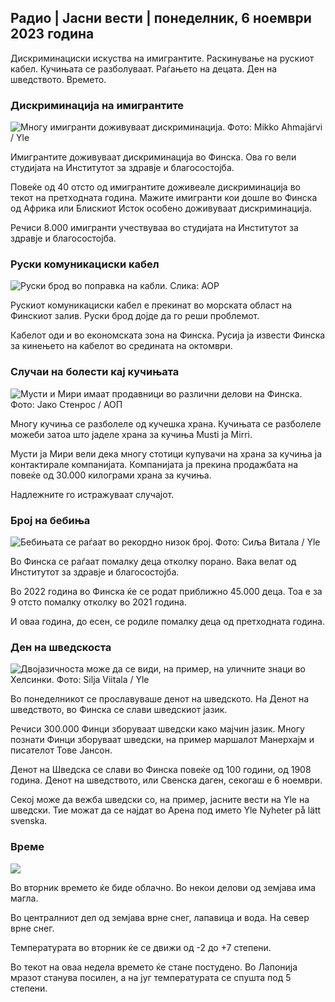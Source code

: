 ## Радио \| Јасни вести \| понеделник, 6 ноември 2023 година

Дискриминациски искуства на имигрантите. Раскинување на рускиот кабел. Кучињата се разболуваат. Раѓањето на децата. Ден на шведството. Времето.

### Дискриминација на имигрантите

![Многу имигранти доживуваат дискриминација. Фото: Mikko Ahmajärvi / Yle](https://images.cdn.yle.fi/image/upload/c_crop,h_2485,w_4419,x_0,y_114/ar_1.777777777777777,c_fill,g_5000,c_fill,g_50,00,00,00,000q_auto:eco/f_auto/fl_lossy/v1698074800/39-115894164df61298ec3e)

Имигрантите доживуваат дискриминација во Финска. Ова го вели студијата на Институтот за здравје и благосостојба.

Повеќе од 40 отсто од имигрантите доживеале дискриминација во текот на претходната година. Мажите имигранти кои дошле во Финска од Африка или Блискиот Исток особено доживуваат дискриминација.

Речиси 8.000 имигранти учествуваа во студијата на Институтот за здравје и благосостојба.

### Руски комуникациски кабел

![Руски брод во поправка на кабли. Слика: AOP](https://images.cdn.yle.fi/image/upload/c_crop,h_3283,w_5838,x_0,y_380/ar_1.7777777777777777,c_fill,g_faces,h_675,w_pr_120,w_pr_100/f_auto/fl_lossy/v1699268142/39-11962776548c5acae94c)

Рускиот комуникациски кабел е прекинат во морската област на Финскиот залив. Руски брод дојде да го реши проблемот.

Кабелот оди и во економската зона на Финска. Русија ја извести Финска за кинењето на кабелот во средината на октомври.

### Случаи на болести кај кучињата

![Мусти и Мири имаат продавници во различни делови на Финска. Фото: Јако Стенрос / АОП](https://images.cdn.yle.fi/image/upload/c_crop,h_2746,w_4883,x_0,y_452/ar_1.777777777777777,c_fill,g_57,w_1.q_auto:eco/f_auto/fl_lossy/v1699194714/39-11960056547a6fe024cd)

Многу кучиња се разболеле од кучешка храна. Кучињата се разболеле можеби затоа што јаделе храна за кучиња Musti ja Mirri.

Мусти ја Мири вели дека многу стотици купувачи на храна за кучиња ја контактирале компанијата. Компанијата ја прекина продажбата на повеќе од 30.000 килограми храна за кучиња.

Надлежните го истражуваат случајот.

### Број на бебиња

![Бебињата се раѓаат во рекордно низок број. Фото: Сиља Витала / Yle](https://images.cdn.yle.fi/image/upload/c_crop,h_2812,w_5000,x_0,y_233/ar_1.7777777777777777,c_fill,g_faces,h_pr_120.q_auto:eco/f_auto/fl_lossy/v1697805617/39-1189261653274b0907f5)

Во Финска се раѓаат помалку деца отколку порано. Вака велат од Институтот за здравје и благосостојба.

Во 2022 година во Финска ќе се родат приближно 45.000 деца. Тоа е за 9 отсто помалку отколку во 2021 година.

И оваа година, до есен, се родиле помалку деца од претходната година.

### Ден на шведскоста

![Двојазичноста може да се види, на пример, на уличните знаци во Хелсинки. Фото: Silja Viitala / Yle](https://images.cdn.yle.fi/image/upload/c_crop,h_2813,w_5000,x_0,y_0/ar_1.7777777777777777,c_fill,g_faces,h_1200w/q_auto:eco/f_auto/fl_lossy/v1615970514/39-7850546051bda715b05)

Во понеделникот се прославуваше денот на шведското. На Денот на шведството, во Финска се слави шведскиот јазик.

Речиси 300.000 Финци зборуваат шведски како мајчин јазик. Многу познати Финци зборуваат шведски, на пример маршалот Манерхајм и писателот Тове Јансон.

Денот на Шведска се слави во Финска повеќе од 100 години, од 1908 година. Денот на шведството, или Свенска даген, секогаш е 6 ноември.

Секој може да вежба шведски со, на пример, јасните вести на Yle на шведски. Тие можат да се најдат во Арена под името Yle Nyheter på lätt svenska.

### Време

![](https://images.cdn.yle.fi/image/upload/c_crop,h_1080,w_1919,x_0,y_0/ar_1.777777777777777,c_fill,g_faces,h_675,w_12.1000d/f_auto/fl_lossy/v1699290254/39-119671665491c7602c1a)

Во вторник времето ќе биде облачно. Во некои делови од земјава има магла.

Во централниот дел од земјава врне снег, лапавица и вода. На север врне снег.

Температурата во вторник ќе се движи од -2 до +7 степени.

Во текот на оваа недела времето ќе стане постудено. Во Лапонија мразот станува посилен, а на југ температурата се спушта под 5 степени.